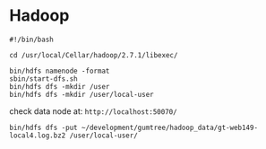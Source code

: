 Hadoop
==========


```
#!/bin/bash

cd /usr/local/Cellar/hadoop/2.7.1/libexec/

bin/hdfs namenode -format
sbin/start-dfs.sh
bin/hdfs dfs -mkdir /user
bin/hdfs dfs -mkdir /user/local-user
```

check data node at: `http://localhost:50070/`


```
bin/hdfs dfs -put ~/development/gumtree/hadoop_data/gt-web149-local4.log.bz2 /user/local-user/
```
